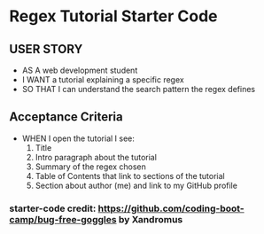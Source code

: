 # Regex Tutorial Starter Code

## USER STORY
- AS A web development student
- I WANT a tutorial explaining a specific regex
- SO THAT I can understand the search pattern the regex defines

## Acceptance Criteria
- WHEN I open the tutorial I see:
    1. Title
    2. Intro paragraph about the tutorial
    3. Summary of the regex chosen
    4. Table of Contents that link to sections of the tutorial
    5. Section about author (me) and link to my GitHub profile


### starter-code credit: https://github.com/coding-boot-camp/bug-free-goggles by Xandromus